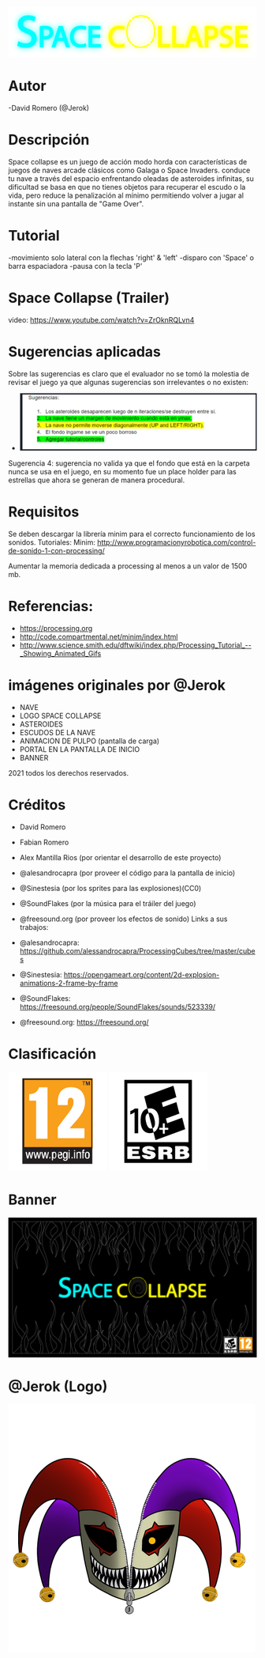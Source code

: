![Logospacecollapse](https://github.com/Computer-Programming-I-UIS/game-spacecollapse/blob/master/ReadMe_Images/Logo.png)

# Autor
-David Romero (@Jerok)
# Descripción
Space collapse es un juego de acción modo horda con características de juegos de naves arcade clásicos como Galaga o Space Invaders. conduce tu nave a través del espacio enfrentando oleadas de asteroides infinitas, su dificultad se basa en que no tienes objetos para recuperar el escudo o la vida, pero reduce la penalización al mínimo permitiendo volver a jugar al instante sin una pantalla de "Game Over".

# Tutorial

-movimiento solo lateral con la flechas 'right' & 'left'
-disparo con 'Space' o barra espaciadora
-pausa con la tecla 'P'

# Space Collapse (Trailer)

video: https://www.youtube.com/watch?v=ZrOknRQLvn4

# Sugerencias aplicadas
Sobre las sugerencias es claro que el evaluador no se tomó la molestia de revisar el juego ya que algunas sugerencias son irrelevantes o no existen:
- ![Sugerencias](https://github.com/Computer-Programming-I-UIS/game-spacecollapse/blob/master/ReadMe_Images/Sugerencias.png)

Sugerencia 4: sugerencia no valida ya que el fondo que está en la carpeta nunca se usa en el juego, en su momento fue un place holder para las estrellas que ahora se generan de manera procedural.  


# Requisitos
Se deben descargar la librería minim para el correcto funcionamiento de los sonidos.
Tutoriales:
Minim: http://www.programacionyrobotica.com/control-de-sonido-1-con-processing/

Aumentar la memoria dedicada a processing al menos a un valor de 1500 mb.
# Referencias:
 - https://processing.org
 - http://code.compartmental.net/minim/index.html
 - http://www.science.smith.edu/dftwiki/index.php/Processing_Tutorial_--_Showing_Animated_Gifs
 
# imágenes originales por @Jerok
- NAVE
- LOGO SPACE COLLAPSE
- ASTEROIDES
- ESCUDOS DE LA NAVE
- ANIMACION DE PULPO (pantalla de carga)
- PORTAL EN LA PANTALLA DE INICIO
- BANNER

2021 todos los derechos reservados.

# Créditos
- David Romero
- Fabian Romero
- Alex Mantilla Rios (por orientar el desarrollo de este proyecto)
- @alesandrocapra (por proveer el código para la pantalla de inicio)
- @Sinestesia (por los sprites para las explosiones)(CC0)
- @SoundFlakes (por la música para el tráiler del juego)
- @freesound.org (por proveer los efectos de sonido)
Links a sus trabajos:

- @alesandrocapra: https://github.com/alessandrocapra/ProcessingCubes/tree/master/cubes
- @Sinestesia: https://opengameart.org/content/2d-explosion-animations-2-frame-by-frame
- @SoundFlakes: https://freesound.org/people/SoundFlakes/sounds/523339/
- @freesound.org: https://freesound.org/


# Clasificación 
![Logo1](https://github.com/Computer-Programming-I-UIS/game-spacecollapse/blob/master/ReadMe_Images/PEGI.png)
![Logo1](https://github.com/Computer-Programming-I-UIS/game-spacecollapse/blob/master/ReadMe_Images/ESBR.png)

# Banner

![Logo1](https://github.com/Computer-Programming-I-UIS/game-spacecollapse/blob/master/ReadMe_Images/Banner.png)

# @Jerok (Logo)
![Logo2](https://github.com/Computer-Programming-I-UIS/game-spacecollapse/blob/master/ReadMe_Images/JerokLogo.png)
